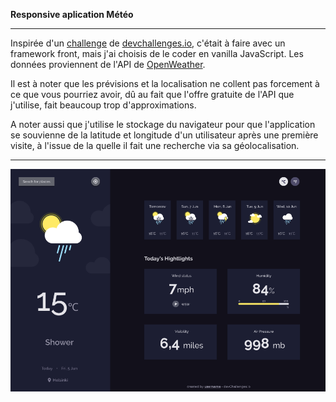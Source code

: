 
**Responsive aplication Météo**

---

Inspirée d'un <a href ="https://devchallenges.io/challenges/mM1UIenRhK808W8qmLWv">challenge</a> de <a href="http://devchallenges.io">devchallenges.io</a>, c'était à faire avec un framework front, mais j'ai choisis de le coder en vanilla JavaScript. Les données proviennent de l'API de <a href ="https://openweathermap.org">OpenWeather</a>. 

Il est à noter que les prévisions et la localisation ne collent pas forcement à ce que vous pourriez avoir, dû au fait que l'offre gratuite de l'API que j'utilise, fait beaucoup trop d'approximations.

A noter aussi que j'utilise le stockage du navigateur pour que l'application se souvienne de la latitude et longitude d'un utilisateur après une première visite, à l'issue de la quelle il fait une recherche via sa géolocalisation.

---

<a href = "https://yousoumar.github.io/js-weather-app/"><img src = "images/screenshot.png"></img></a>
  

